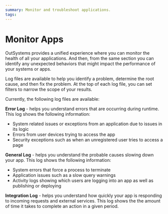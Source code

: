 ```yaml
---
summary: Monitor and troubleshoot applications.
tags: 
---
```


# Monitor Apps

OutSystems provides a unified experience where you can monitor the health of all your applications. And then, from the same section you can identify any unexpected behaviors that might impact the performance of your systems or apps.

Log files are available to help you identify a problem, determine the root cause, and then fix the problem. At the top of each log file, you can set filters to narrow the scope of your results.

Currently, the following log files are available:

**Error Log** - helps you understand errors that are occurring during runtime. This log shows the following information:

* System related issues or exceptions from an application due to issues in its logic
* Errors from user devices trying to access the app
* Security exceptions such as when an unregistered user tries to access a page

**General Log** - helps you understand the probable causes slowing down your app. This log shows the following information:

* System errors that force a process to terminate
* Application issues such as a slow query warnings
* Activity logs showing which users are logging into an app as well as publishing or deploying

**Integration Log** - helps you understand how quickly your app is responding to incoming requests and external services. This log shows the the amount of time it takes to complete an action in a given period.
